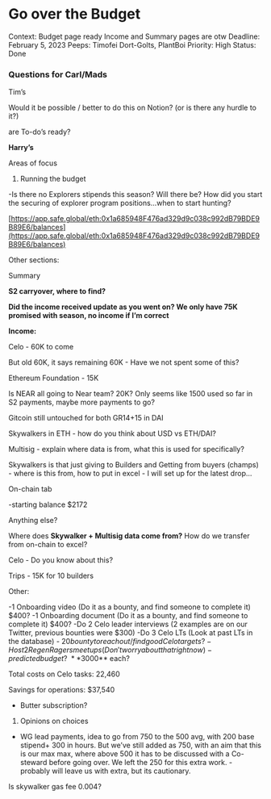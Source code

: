 # Go over the Budget

Context: Budget page ready
Income and Summary pages are otw
Deadline: February 5, 2023
Peeps: Timofei Dort-Golts, PlantBoi
Priority: High
Status: Done

### Questions for Carl/Mads

Tim’s

Would it be possible / better to do this on Notion? (or is there any hurdle to it?)

are To-do’s ready?

**Harry’s**

Areas of focus

1. Running the budget

-Is there no Explorers stipends this season? Will there be? How did you start the securing of explorer program positions…when to start hunting?

[https://app.safe.global/eth:0x1a685948F476ad329d9c038c992dB79BDE9B89E6/balances](https://app.safe.global/eth:0x1a685948F476ad329d9c038c992dB79BDE9B89E6/balances)

Other sections:

Summary

**S2 carryover, where to find?** 

**Did the income received update as you went on? We only have 75K promised with season, no income if I’m correct**

**Income:**

Celo - 60K to come

But old 60K, it says remaining 60K - Have we not spent some of this? 

Ethereum Foundation - 15K

Is NEAR all going to Near team? 20K? Only seems like 1500 used so far in S2 payments, maybe more payments to go? 

Gitcoin still untouched for both GR14+15 in DAI

Skywalkers in ETH - how do you think about USD vs ETH/DAI? 

Multisig - explain where data is from, what this is used for specifically? 

Skywalkers is that just giving to Builders and Getting from buyers (champs) - where is this from, how to put in excel - I will set up for the latest drop… 

On-chain tab

-starting balance $2172

Anything else? 

Where does **Skywalker + Multisig data come from?** How do we transfer from on-chain to excel? 

Celo - Do you know about this?

Trips - 15K for 10 builders

Other:

-1 Onboarding video (Do it as a bounty, and find someone to complete it) $400?
-1 Onboarding document (Do it as a bounty, and find someone to complete it) $400?
-Do 2 Celo leader interviews (2 examples are on our Twitter, previous bounties were $300)
-Do 3 Celo LTs (Look at past LTs in the database) - $20 bounty to reach out/find good Celo targets?
-Host 2 Regen Ragers meetups (Don't worry about that right now) - predicted budget? ~**$3000** each?

Total costs on Celo tasks: 22,460

Savings for operations: $37,540

- Butter subscription?

1. Opinions on choices
- WG lead payments, idea to go from 750 to the 500 avg, with 200 base stipend+ 300 in hours. But we’ve still added as 750, with an aim that this is our max max, where above 500 it has to be discussed with a Co-steward before going over. We left the 250 for this extra work. - probably will leave us with extra, but its cautionary.

Is skywalker gas fee 0.004?